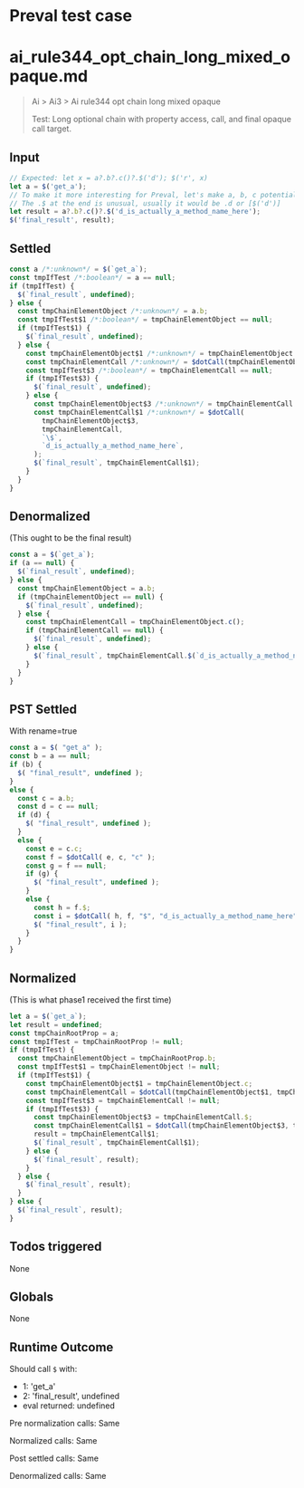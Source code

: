 # Preval test case

# ai_rule344_opt_chain_long_mixed_opaque.md

> Ai > Ai3 > Ai rule344 opt chain long mixed opaque
>
> Test: Long optional chain with property access, call, and final opaque call target.

## Input

`````js filename=intro
// Expected: let x = a?.b?.c()?.$('d'); $('r', x)
let a = $('get_a');
// To make it more interesting for Preval, let's make a, b, c potentially objects or functions
// The .$ at the end is unusual, usually it would be .d or [$('d')]
let result = a?.b?.c()?.$('d_is_actually_a_method_name_here');
$('final_result', result);
`````


## Settled


`````js filename=intro
const a /*:unknown*/ = $(`get_a`);
const tmpIfTest /*:boolean*/ = a == null;
if (tmpIfTest) {
  $(`final_result`, undefined);
} else {
  const tmpChainElementObject /*:unknown*/ = a.b;
  const tmpIfTest$1 /*:boolean*/ = tmpChainElementObject == null;
  if (tmpIfTest$1) {
    $(`final_result`, undefined);
  } else {
    const tmpChainElementObject$1 /*:unknown*/ = tmpChainElementObject.c;
    const tmpChainElementCall /*:unknown*/ = $dotCall(tmpChainElementObject$1, tmpChainElementObject, `c`);
    const tmpIfTest$3 /*:boolean*/ = tmpChainElementCall == null;
    if (tmpIfTest$3) {
      $(`final_result`, undefined);
    } else {
      const tmpChainElementObject$3 /*:unknown*/ = tmpChainElementCall.$;
      const tmpChainElementCall$1 /*:unknown*/ = $dotCall(
        tmpChainElementObject$3,
        tmpChainElementCall,
        `\$`,
        `d_is_actually_a_method_name_here`,
      );
      $(`final_result`, tmpChainElementCall$1);
    }
  }
}
`````


## Denormalized
(This ought to be the final result)

`````js filename=intro
const a = $(`get_a`);
if (a == null) {
  $(`final_result`, undefined);
} else {
  const tmpChainElementObject = a.b;
  if (tmpChainElementObject == null) {
    $(`final_result`, undefined);
  } else {
    const tmpChainElementCall = tmpChainElementObject.c();
    if (tmpChainElementCall == null) {
      $(`final_result`, undefined);
    } else {
      $(`final_result`, tmpChainElementCall.$(`d_is_actually_a_method_name_here`));
    }
  }
}
`````


## PST Settled
With rename=true

`````js filename=intro
const a = $( "get_a" );
const b = a == null;
if (b) {
  $( "final_result", undefined );
}
else {
  const c = a.b;
  const d = c == null;
  if (d) {
    $( "final_result", undefined );
  }
  else {
    const e = c.c;
    const f = $dotCall( e, c, "c" );
    const g = f == null;
    if (g) {
      $( "final_result", undefined );
    }
    else {
      const h = f.$;
      const i = $dotCall( h, f, "$", "d_is_actually_a_method_name_here" );
      $( "final_result", i );
    }
  }
}
`````


## Normalized
(This is what phase1 received the first time)

`````js filename=intro
let a = $(`get_a`);
let result = undefined;
const tmpChainRootProp = a;
const tmpIfTest = tmpChainRootProp != null;
if (tmpIfTest) {
  const tmpChainElementObject = tmpChainRootProp.b;
  const tmpIfTest$1 = tmpChainElementObject != null;
  if (tmpIfTest$1) {
    const tmpChainElementObject$1 = tmpChainElementObject.c;
    const tmpChainElementCall = $dotCall(tmpChainElementObject$1, tmpChainElementObject, `c`);
    const tmpIfTest$3 = tmpChainElementCall != null;
    if (tmpIfTest$3) {
      const tmpChainElementObject$3 = tmpChainElementCall.$;
      const tmpChainElementCall$1 = $dotCall(tmpChainElementObject$3, tmpChainElementCall, `\$`, `d_is_actually_a_method_name_here`);
      result = tmpChainElementCall$1;
      $(`final_result`, tmpChainElementCall$1);
    } else {
      $(`final_result`, result);
    }
  } else {
    $(`final_result`, result);
  }
} else {
  $(`final_result`, result);
}
`````


## Todos triggered


None


## Globals


None


## Runtime Outcome


Should call `$` with:
 - 1: 'get_a'
 - 2: 'final_result', undefined
 - eval returned: undefined

Pre normalization calls: Same

Normalized calls: Same

Post settled calls: Same

Denormalized calls: Same
